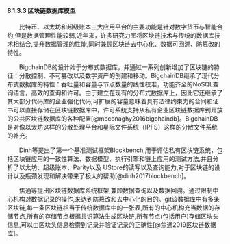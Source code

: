 #### 8.1.3.3 区块链数据库模型
&emsp;&emsp;比特币、以太坊和超级账本三大应用平台的主要功能是针对数字货币与智能合约,但是数据管理性能较弱,近年来，许多研究力图将区块链技术与传统的数据库技术相结合,提升数据管理的性能,同时兼顾区块链去中心化、数据可回溯、防篡改的特性。

&emsp;&emsp;BigchainDB的设计始于分布式数据库，并通过一系列创新增加了区块链的特征：分散控制、不可篡改以及数字资产的创建和移动。BigchainDB继承了现代分布式数据库的特性：吞吐量和容量与节点数量的线性校准，功能齐全的NoSQL查询语言，高效的查询和许可。由于建立在现有的分布式数据库上，因此它还继承了其大部分代码库的企业强化代码,可扩展的容量意味着具有法律约束力的合同和证书可以直接存储在区块链数据库中，许可系统支持从私有企业区块链数据库到开放的公共区块链数据库的各种配置[@mcconaghy2016bigchaindb]。BigchainDB是对像以太坊这样的分散处理平台和星际文件系统（IPFS）这样的分散文件系统的补充。

&emsp;&emsp;Dinh等提出了第一个基准测试框架Blockbench,用于评估私有区块链系统，包括区块链应用的一致性算法、数据模型、执行引擎和链上应用的测试方法,并且分析了以太坊、超级账本、Parity以及 UStore的读写以及查询能力,对于区块链的设计以及瓶颈发现和解决带来了极大的帮助[@dinh2017blockbench]。

&emsp;&emsp;焦通等提出区块链数据库系统框架,兼顾数据查询以及数据回溯。通过限制中心机构对数据记录的操作,来达到防篡改和去中心化的目的。git该数据库中有多条区块链,每一条区块链相当于传统数据库中的一张表,所有的中心机构充当数据的存储节点,所有的存储节点根据共识算法生成区块链,所有节点(包括用户)存储区块头信息,可以由区块头信息检索到记录并验证记录的正确性[@焦通2019区块链数据库]。